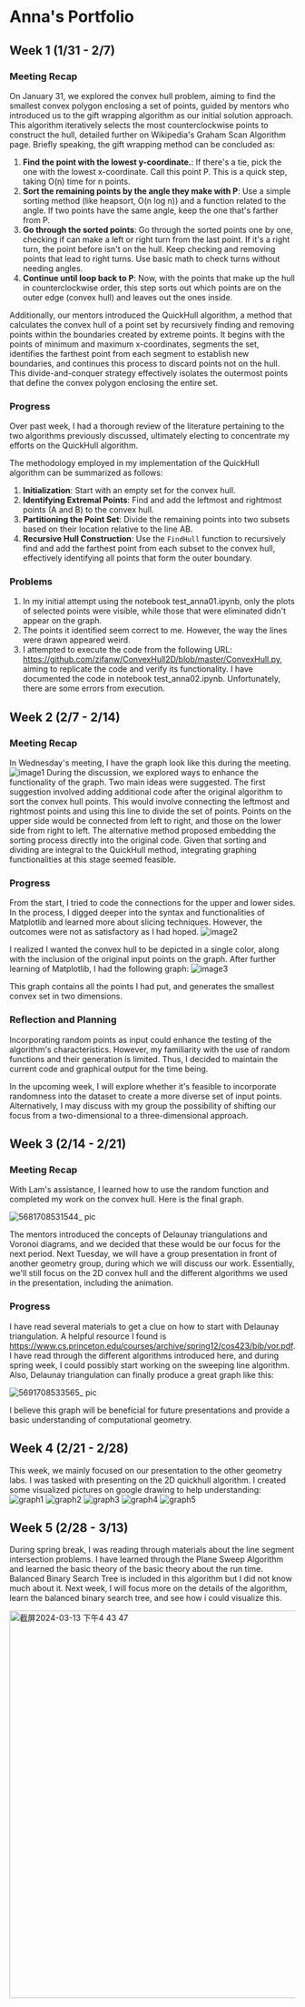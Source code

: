 # Anna's Portfolio
## Week 1 (1/31 - 2/7)
### Meeting Recap
On January 31, we explored the convex hull problem, aiming to find the smallest convex polygon enclosing a set of points, guided by mentors who introduced us to the gift wrapping algorithm as our initial solution approach. This algorithm iteratively selects the most counterclockwise points to construct the hull, detailed further on Wikipedia's Graham Scan Algorithm page.
Briefly speaking, the gift wrapping method can be concluded as:
1. **Find the point with the lowest y-coordinate.**:  If there's a tie, pick the one with the lowest x-coordinate. Call this point P. This is a quick step, taking O(n) time for n points.
2. **Sort the remaining points by the angle they make with P**: Use a simple sorting method (like heapsort, O(n log n)) and a function related to the angle. If two points have the same angle, keep the one that's farther from P.
3. **Go through the sorted points**: Go through the sorted points one by one, checking if can make a left or right turn from the last point. If it's a right turn, the point before isn't on the hull. Keep checking and removing points that lead to right turns. Use basic math to check turns without needing angles.
4. **Continue until loop back to P**:  Now, with the points that make up the hull in counterclockwise order, this step sorts out which points are on the outer edge (convex hull) and leaves out the ones inside.

Additionally, our mentors introduced the QuickHull algorithm, a method that calculates the convex hull of a point set by recursively finding and removing points within the boundaries created by extreme points. It begins with the points of minimum and maximum x-coordinates, segments the set, identifies the farthest point from each segment to establish new boundaries, and continues this process to discard points not on the hull. This divide-and-conquer strategy effectively isolates the outermost points that define the convex polygon enclosing the entire set.


### Progress 
Over past week, I had a thorough review of the literature pertaining to the two algorithms previously discussed, ultimately electing to concentrate my efforts on the QuickHull algorithm.

The methodology employed in my implementation of the QuickHull algorithm can be summarized as follows:

1. **Initialization**: Start with an empty set for the convex hull.
2. **Identifying Extremal Points**: Find and add the leftmost and rightmost points (A and B) to the convex hull.
3. **Partitioning the Point Set**: Divide the remaining points into two subsets based on their location relative to the line AB.
4. **Recursive Hull Construction**: Use the `FindHull` function to recursively find and add the farthest point from each subset to the convex hull, effectively identifying all points that form the outer boundary.

### Problems
1. In my initial attempt using the notebook test_anna01.ipynb, only the plots of selected points were visible, while those that were eliminated didn't appear on the graph.
2. The points it identified seem correct to me. However, the way the lines were drawn appeared weird.
3. I attempted to execute the code from the following URL: https://github.com/zifanw/ConvexHull2D/blob/master/ConvexHull.py, aiming to replicate the code and verify its functionality. I have documented the code in notebook test_anna02.ipynb. Unfortunately, there are some errors from execution.
   

## Week 2 (2/7 - 2/14)
### Meeting Recap
In Wednesday's meeting, I have the graph look like this during the meeting.
![image1](https://github.com/AlecTraas/computational-geo-lab/assets/97414774/810c3465-e5f9-4c79-87e5-4479f919504e)
During the discussion, we explored ways to enhance the functionality of the graph. Two main ideas were suggested. The first suggestion involved adding additional code after the original algorithm to sort the convex hull points. This would involve connecting the leftmost and rightmost points and using this line to divide the set of points. Points on the upper side would be connected from left to right, and those on the lower side from right to left. The alternative method proposed embedding the sorting process directly into the original code. Given that sorting and dividing are integral to the QuickHull method, integrating graphing functionalities at this stage seemed feasible.

### Progress 
From the start, I tried to code the connections for the upper and lower sides. In the process, I digged deeper into the syntax and functionalities of Matplotlib and learned more about slicing techniques. However, the outcomes were not as satisfactory as I had hoped.
![image2](https://github.com/AlecTraas/computational-geo-lab/assets/97414774/48d08a1f-9621-4122-9c3f-05d08cd2c9e2)

I realized I wanted the convex hull to be depicted in a single color, along with the inclusion of the original input points on the graph. After further learning of Matplotlib, I had the following graph:
![image3](https://github.com/AlecTraas/computational-geo-lab/assets/97414774/0c07d2f0-e10c-484b-a3e5-09f7cd063a8c)

This graph contains all the points I had put, and generates the smallest convex set in two dimensions.

### Reflection and Planning 

Incorporating random points as input could enhance the testing of the algorithm's characteristics. However, my familiarity with the use of random functions and their generation is limited. Thus, I decided to maintain the current code and graphical output for the time being.

In the upcoming week, I will explore whether it's feasible to incorporate randomness into the dataset to create a more diverse set of input points. Alternatively, I may discuss with my group the possibility of shifting our focus from a two-dimensional to a three-dimensional approach.



## Week 3 (2/14 - 2/21)
### Meeting Recap
With Lam's assistance, I learned how to use the random function and completed my work on the convex hull. Here is the final graph.

![5681708531544_ pic](https://github.com/AlecTraas/computational-geo-lab/assets/97414774/fbf2d042-e329-46b0-9490-62c7a901ce69)

The mentors introduced the concepts of Delaunay triangulations and Voronoi diagrams, and we decided that these would be our focus for the next period. Next Tuesday, we will have a group presentation in front of another geometry group, during which we will discuss our work. Essentially, we'll still focus on the 2D convex hull and the different algorithms we used in the presentation, including the animation.

### Progress 

I have read several materials to get a clue on how to start with Delaunay triangulation. A helpful resource I found is https://www.cs.princeton.edu/courses/archive/spring12/cos423/bib/vor.pdf. I have read through the different algorithms introduced here, and during spring week, I could possibly start working on the sweeping line algorithm. Also, Delaunay triangulation can finally produce a great graph like this:

![5691708533565_ pic](https://github.com/AlecTraas/computational-geo-lab/assets/97414774/ed383de8-8647-4982-9ff9-0ec06a72f32e)

I believe this graph will be beneficial for future presentations and provide a basic understanding of computational geometry.

## Week 4 (2/21 - 2/28)
This week, we mainly focused on our presentation to the other geometry labs. I was tasked with presenting on the 2D quickhull algorithm.
I created some visualized pictures on google drawing to help understanding:
![graph1](https://github.com/AlecTraas/computational-geo-lab/assets/97414774/e1f3dedf-dcc7-42df-9ee8-67275aea49b4)
![graph2](https://github.com/AlecTraas/computational-geo-lab/assets/97414774/3bbb9a26-fa1f-4f2e-bcff-2bc177d20f72)
![graph3](https://github.com/AlecTraas/computational-geo-lab/assets/97414774/888b94db-d4ba-4a04-b666-f97cc9f5dd5b)
![graph4](https://github.com/AlecTraas/computational-geo-lab/assets/97414774/e7bb97f6-d418-4f6c-bafa-fc49c6cc5fbf)
![graph5](https://github.com/AlecTraas/computational-geo-lab/assets/97414774/5dc8cf80-7db6-4099-b25c-f8964467a8f9)


## Week 5 (2/28 - 3/13)
During spring break, I was reading through materials about the line segment intersection problems. I have learned through the Plane Sweep Algorithm and learned the basic theory of the basic theory about the run time.
Balanced Binary Search Tree is included in this algorithm but I did not know much about it. Next week, I will focus more on the details of the algorithm, learn the balanced binary search tree, and see how i could visualize this.

<img width="681" alt="截屏2024-03-13 下午4 43 47" src="https://github.com/AlecTraas/computational-geo-lab/assets/97414774/73ce7dda-8706-4883-b988-094698a059a6">

